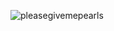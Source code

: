 ![pleasegivemepearls](https://user-images.githubusercontent.com/99600762/169489286-da2ab11e-0019-4397-8c88-4fcfaf04a551.gif)
